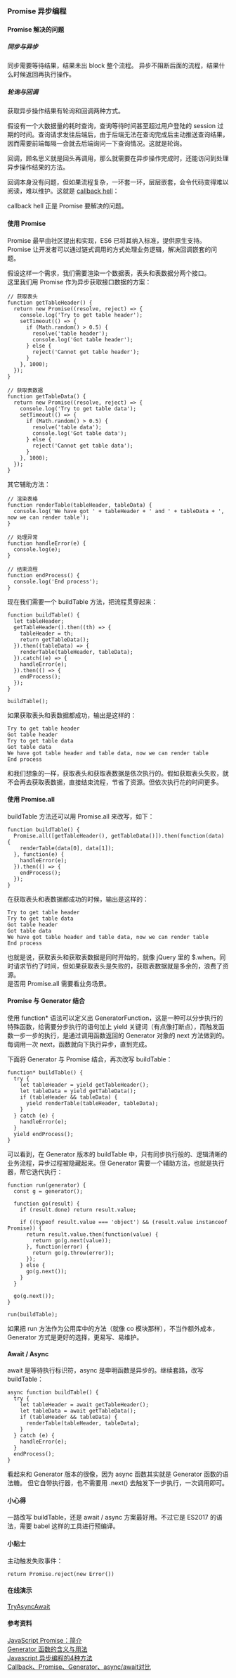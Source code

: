 ### Promise 异步编程

#### Promise 解决的问题

##### 同步与异步

同步需要等待结果，结果未出 block 整个流程。
异步不阻断后面的流程，结果什么时候返回再执行操作。

##### 轮询与回调

获取异步操作结果有轮询和回调两种方式。  

假设有一个大数据量的耗时查询，查询等待时间甚至超过用户登陆的 session  过期的时间。查询请求发往后端后，由于后端无法在查询完成后主动推送查询结果，因而需要前端每隔一会就去后端询问一下查询情况。这就是轮询。

回调，顾名思义就是回头再调用，那么就需要在异步操作完成时，还能访问到处理异步操作结果的方法。

回调本身没有问题，但如果流程复杂，一环套一环，层层嵌套，会令代码变得难以阅读，难以维护。这就是 [callback hell](http://callbackhell.com/)：

callback hell 正是 Promise 要解决的问题。

#### 使用 Promise

Promise 最早由社区提出和实现，ES6 已将其纳入标准，提供原生支持。Promise 让开发者可以通过链式调用的方式处理业务逻辑，解决回调嵌套的问题。  

假设这样一个需求，我们需要渲染一个数据表，表头和表数据分两个接口。  
这里我们用 Promise 作为异步获取接口数据的方案：

```
// 获取表头
function getTableHeader() {
  return new Promise((resolve, reject) => {
    console.log('Try to get table header');
    setTimeout(() => {
      if (Math.random() > 0.5) {
        resolve('table header');
        console.log('Got table header');
      } else {
        reject('Cannot get table header');
      }
    }, 1000);
  });
}

// 获取表数据
function getTableData() {
  return new Promise((resolve, reject) => {
    console.log('Try to get table data');
    setTimeout(() => {
      if (Math.random() > 0.5) {
        resolve('table data');
        console.log('Got table data');
      } else {
        reject('Cannot get table data');
      }
    }, 1000);
  });
}
```
其它辅助方法：
```
// 渲染表格
function renderTable(tableHeader, tableData) {
  console.log('We have got ' + tableHeader + ' and ' + tableData + ', now we can render table');
}

// 处理异常
function handleError(e) {
  console.log(e);
}

// 结束流程
function endProcess() {
  console.log('End process');
}
```
现在我们需要一个 buildTable 方法，把流程贯穿起来：
```
function buildTable() {
  let tableHeader;
  getTableHeader().then((th) => {
    tableHeader = th;
    return getTableData();
  }).then((tableData) => {
    renderTable(tableHeader, tableData);
  }).catch((e) => {
    handleError(e);
  }).then(() => {
    endProcess();
  });
}

buildTable();
```
如果获取表头和表数据都成功，输出是这样的：
```
Try to get table header
Got table header
Try to get table data
Got table data
We have got table header and table data, now we can render table
End process
```
和我们想象的一样，获取表头和获取表数据是依次执行的。假如获取表头失败，就不会再去获取表数据，直接结束流程，节省了资源。但依次执行花的时间更多。

#### 使用 Promise.all
buildTable 方法还可以用 Promise.all 来改写，如下：

```
function buildTable() {
  Promise.all([getTableHeader(), getTableData()]).then(function(data) {
    renderTable(data[0], data[1]);
  }, function(e) {
    handleError(e);
  }).then(() => {
    endProcess();
  });
}
```
在获取表头和表数据都成功的时候，输出是这样的：

```
Try to get table header
Try to get table data
Got table header
Got table data
We have got table header and table data, now we can render table
End process
```
也就是说，获取表头和获取表数据是同时开始的，就像 jQuery 里的 $.when。同时请求节约了时间，但如果获取表头是失败的，获取表数据就是多余的，浪费了资源。  
是否用 Promise.all 需要看业务场景。

#### Promise 与 Generator  结合
使用 function* 语法可以定义出 GeneratorFunction，这是一种可以分步执行的特殊函数，给需要分步执行的语句加上 yield 关键词（有点像打断点），而触发函数一步一步的执行，是通过调用函数返回的 Generator 对象的 next 方法做到的。每调用一次 next，函数就向下执行异步，直到完成。  

下面将 Generator 与 Promise 结合，再次改写 buildTable：
```
function* buildTable() {
  try {
    let tableHeader = yield getTableHeader();
    let tableData = yield getTableData();
    if (tableHeader && tableData) {
      yield renderTable(tableHeader, tableData);
    }
  } catch (e) {
    handleError(e);
  }
  yield endProcess();
}
```
可以看到，在 Generator 版本的 buildTable 中，只有同步执行般的、逻辑清晰的业务流程，异步过程被隐藏起来。但 Generator 需要一个辅助方法，也就是执行器，帮它迭代执行：
```
function run(generator) {
  const g = generator();

  function go(result) {
    if (result.done) return result.value;

    if ((typeof result.value === 'object') && (result.value instanceof Promise)) {
      return result.value.then(function(value) {
        return go(g.next(value));
      }, function(error) {
        return go(g.throw(error));
      });
    } else {
      go(g.next());
    }
  }

  go(g.next());
}

run(buildTable);
```
如果把 run 方法作为公用库中的方法（就像 co 模块那样），不当作额外成本，Generator 方式是更好的选择，更易写、易维护。


#### Await / Async
await 是等待执行标识符，async 是申明函数是异步的。继续套路，改写 buildTable：

```
async function buildTable() {
  try {
    let tableHeader = await getTableHeader();
    let tableData = await getTableData();
    if (tableHeader && tableData) {
      renderTable(tableHeader, tableData);
    }
  } catch (e) {
    handleError(e);
  }
  endProcess();
}
```
看起来和 Generator 版本的很像，因为 async 函数其实就是 Generator 函数的语法糖。 但它自带执行器，也不需要用 .next() 去触发下一步执行，一次调用即可。

#### 小心得
一路改写 buildTable，还是 await / async 方案最好用。不过它是 ES2017 的语法，需要 babel 这样的工具进行预编译。

#### 小贴士
主动触发失败事件：

```
return Promise.reject(new Error())
```

#### 在线演示
[TryAsyncAwait](https://codepen.io/PennyOrAmy/full/qYdNEM)  

#### 参考资料
[JavaScript Promise：简介](https://developers.google.com/web/fundamentals/primers/promises)   
[Generator 函数的含义与用法](http://www.ruanyifeng.com/blog/2015/04/generator.html)    
[Javascript 异步编程的4种方法](http://www.ruanyifeng.com/blog/2012/12/asynchronous%EF%BC%BFjavascript.html)  
[Callback、Promise、Generator、async/await对比](https://www.lazycoffee.com/articles/view?id=58ab09eea072b332753d9774)
